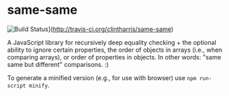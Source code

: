 same-same
========
![Build Status](https://secure.travis-ci.org/clintharris/same-same.png)](http://travis-ci.org/clintharris/same-same)

A JavaScript library for recursively deep equality checking + the optional ability to ignore certain properties, the order of objects in arrays (i.e., when comparing arrays), or order of properties in objects. In other words: "same same but different" comparisons. :)

To generate a minified version (e.g., for use with browser) use `npm run-script minify`.
